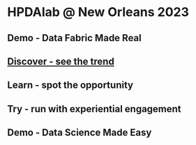 # HPDAlab @ New Orleans 2023


## Demo - Data Fabric Made Real


## [Discover - see the trend](f01-discover.md)


## Learn - spot the opportunity


## Try - run with experiential engagement


## Demo - Data Science Made Easy
